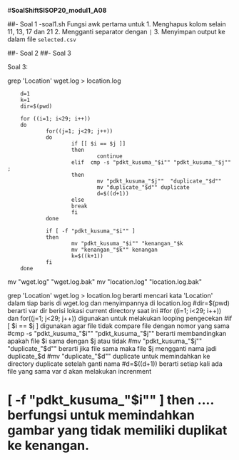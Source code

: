 #**SoalShiftSISOP20_modul1_A08**

##- Soal 1
        -soal1.sh
               Fungsi awk pertama untuk
               1. Menghapus kolom selain 11, 13, 17 dan 21
               2. Mengganti separator dengan ```|```
               3. Menyimpan output ke dalam file ```selected.csv```
        
##- Soal 2
##- Soal 3


Soal 3:

grep 'Location' wget.log > location.log

        d=1
        k=1
        dir=$(pwd)

        for ((i=1; i<29; i++))
        do
                for((j=1; j<29; j++))
                do
                        if [[ $i == $j ]]
                        then
                                continue
                        elif  cmp -s "pdkt_kusuma_"$i"" "pdkt_kusuma_"$j"" ;
                        then
                                mv "pdkt_kusuma_"$j""  "duplicate_"$d""
                                mv "duplicate_"$d"" duplicate
                                d=$((d+1))
                        else
                        break
                        fi
                done

                if [ -f "pdkt_kusuma_"$i"" ]
                then
                        mv "pdkt_kusuma_"$i"" "kenangan_"$k
                        mv "kenangan_"$k"" kenangan
                        k=$((k+1))
                fi
        done

mv "wget.log" "wget.log.bak"
mv "location.log" "location.log.bak"


grep 'Location' wget.log > location.log berarti mencari kata 'Location' dalam tiap baris di wget.log dan menyimpannya di location.log
#dir=$(pwd) berarti var dir berisi lokasi current directory saat ini
#for ((i=1; i<29; i++)) dan for((j=1; j<29; j++)) digunakan untuk melakukan looping pengecekan
#if [ $i == $j ] digunakan agar file tidak compare file dengan nomor yang sama
#cmp -s "pdkt_kusuma_"$i"" "pdkt_kusuma_"$j"" berarti membandingkan apakah file $i sama dengan $j atau tidak
#mv "pdkt_kusuma_"$j"" "duplicate_"$d"" berarti jika file sama maka file $j mengganti nama jadi duplicate_$d
#mv "duplicate_"$d"" duplicate untuk memindahkan ke directory duplicate setelah ganti nama
#d=$((d+1)) berarti setiap kali ada file yang sama var d akan melakukan increnment
# [ -f "pdkt_kusuma_"$i"" ] then .... berfungsi untuk memindahkan gambar yang tidak memiliki duplikat ke kenangan.

